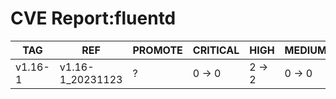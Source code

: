 # CVE Report:fluentd
|   TAG   |       REF        | PROMOTE | CRITICAL |  HIGH  | MEDIUM |  LOW   | UNKNOWN |
|---------|------------------|---------|----------|--------|--------|--------|---------|
| v1.16-1 | v1.16-1_20231123 | ?       | 0 -> 0   | 2 -> 2 | 0 -> 0 | 0 -> 0 | 0 -> 0  |
